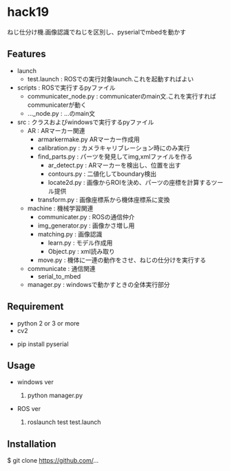 # hack19
ねじ仕分け機.画像認識でねじを区別し、pyserialでmbedを動かす

## Features

- launch
    - test.launch : ROSでの実行対象launch.これを起動すればよい
- scripts : ROSで実行するpyファイル
    - communicater_node.py : communicaterのmain文.これを実行すればcommunicaterが動く
    - ..._node.py : ...のmain文
- src : クラスおよびwindowsで実行するpyファイル
    - AR : ARマーカー関連
        - armarkermake.py ARマーカー作成用
        - calibration.py : カメラキャリブレーション時にのみ実行
        - find_parts.py : パーツを発見してimg,xmlファイルを作る
            - ar_detect.py : ARマーカーを検出し、位置を出す
            - contours.py : 二値化してboundary検出
            - locate2d.py : 画像からROIを決め、パーツの座標を計算するツール提供
        - transform.py : 画像座標系から機体座標系に変換
    - machine : 機械学習関連
        - communicater.py : ROSの通信仲介
        - img_generator.py : 画像かさ増し用
        - matching.py : 画像認識
            - learn.py : モデル作成用
            - Object.py : xml読み取り
        - move.py : 機体に一連の動作をさせ、ねじの仕分けを実行する
    - communicate : 通信関連
        - serial_to_mbed
    - manager.py : windowsで動かすときの全体実行部分

## Requirement

- python 2 or 3 or more
- cv2
<!-- - pip install tensorflow --upgrade
- pip install keras --upgrade -->
- pip install pyserial

## Usage

- windows ver
    1. python manager.py

- ROS ver
    1. roslaunch test test.launch

## Installation
$ git clone https://github.com/...
